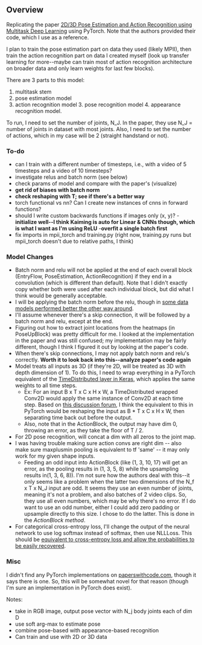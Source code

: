 ## Overview
Replicating the paper [2D/3D Pose Estimation and Action Recognition using Multitask Deep Learning](https://arxiv.org/pdf/1802.09232.pdf) using PyTorch.
Note that the authors provided their code, which I use as a reference.

I plan to train the pose estimation part on data they used (likely MPII), then train the action recognition part on data I created myself (look up transfer learning for more--maybe can train most of action recognition architecture on broader data and only learn weights for last few blocks).

There are 3 parts to this model: 
1. multitask stem
2. pose estimation model
3. action recognition model
    3. pose recognition model
    4. appearance recognition model.

To run, I need to set the number of joints, N_J. In the paper, they use N_J = number of joints in dataset with most joints.
Also, I need to set the number of actions, which in my case will be 2 (straight handstand or not).

### To-do
- can I train with a different number of timesteps, i.e., with a video of 5 timesteps and a video of 10 timesteps?
- investigate relus and batch norm (see below)
- check params of model and compare with the paper's (visualize)
- **get rid of biases with batch norm**
- **check reshaping with T; see if there's a better way**
- torch functional vs nn? Can I create new instances of cnns in forward functions?
- should I write custom backwards functions if images only (x, y)?
-**initialize well--I think Kaiming is auto for Linear & CNNs though, which is what I want as I'm using ReLU**
-**overfit a single batch first**
- fix imports in mpii_torch and training.py (right now, training.py runs but mpii_torch doesn't due to relative paths, I think)

### Model Changes
- Batch norm and relu will not be applied at the end of each overall block (EntryFlow, PoseEstimation, ActionRecognition) if they end in a convolution (which is different than default). Note that I didn't exactly copy whether both were used after each individual block, but did what I think would be generally acceptable.
- I will be applying the batch norm before the relu, though in [some data models performed better the other way around](https://www.reddit.com/r/MachineLearning/comments/67gonq/d_batch_normalization_before_or_after_relu/).
- I'll assume whenever there's a skip connection, it will be followed by a batch norm and relu, except at the end.
- Figuring out how to extract joint locations from the heatmaps (in PoseUpBlock) was pretty difficult for me. I looked at the implementation in the paper and was still confused; my implementation may be fairly different, though I think I figured it out by looking at the paper's code.
- When there's skip connections, I may not apply batch norm and relu's correctly. **Worth it to look back into this--analyze paper's code again**
- Model treats all inputs as 3D (if they're 2D, will be treated as 3D with depth dimension of 1). To do this, I need to wrap everything in a PyTorch equivalent of the [TimeDistributed layer in Keras](https://discuss.pytorch.org/t/any-pytorch-function-can-work-as-keras-timedistributed/1346/4), which applies the same weights to all time steps.
    - Ex: For an input B x T x C x H x W, a TimeDistributed wrapped Conv2D would apply the same instance of Conv2D at each time step. Based on [this discussion forum](https://discuss.pytorch.org/t/any-pytorch-function-can-work-as-keras-timedistributed/1346/4), I think the equivalent to this in PyTorch would be reshaping the input as B * T x C x H x W, then separating time back out before the output.
    - Also, note that in the ActionBlock, the output may have dim 0, throwing an error, as they take the floor of T / 2.
- For 2D pose recognition, will concat a dim with all zeros to the joint map.    
- I was having trouble making sure action convs are right dim -- also make sure maxplusmin pooling is equivalent to tf 'same' -- it may only work for my given shape inputs.
    - Feeding an odd input into ActionBlock (like (1, 3, 10, 17) will get an error, as the pooling results in (1, 3, 5, 8) while the upsampling results in(1, 3, 6, 8)). I'm not sure how the authors deal with this--it only seems like a problem when the latter two dimensions of the N_f x T x N_J input are odd. It seems they use an even number of joints, meaning it's not a problem, and also batches of 2 video clips. So, they use all even numbers, which may be why there's no error. If I do want to use an odd number, either I could add zero padding or upsample directly to this size. I chose to do the latter. This is done in the *ActionBlock method*.
- For categorical cross-entropy loss, I'll change the output of the neural network to use log softmax instead of softmax, then use NLLLoss. This should be [equivalent to cross-entropy loss and allow the probabilities to be easily recovered](https://stackoverflow.com/questions/65192475/pytorch-logsoftmax-vs-softmax-for-crossentropyloss).

### Misc
I didn't find any PyTorch implementations on [paperswithcode.com](https://paperswithcode.com/paper/2d3d-pose-estimation-and-action-recognition), though it says there is one. So, this will be somewhat novel for that reason (though I'm sure an implementation in PyTorch does exist).

Notes:
- take in RGB image, output pose vector with N_j body joints each of dim D
- use soft arg-max to estimate pose
- combine pose-based with appearance-based recognition
- Can train and use with 2D or 3D data